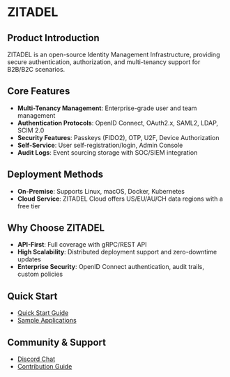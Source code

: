 # ZITADEL
## Product Introduction
ZITADEL is an open-source Identity Management Infrastructure, providing secure authentication, authorization, and multi-tenancy support for B2B/B2C scenarios.

## Core Features
- **Multi-Tenancy Management**: Enterprise-grade user and team management
- **Authentication Protocols**: OpenID Connect, OAuth2.x, SAML2, LDAP, SCIM 2.0
- **Security Features**: Passkeys (FIDO2), OTP, U2F, Device Authorization
- **Self-Service**: User self-registration/login, Admin Console
- **Audit Logs**: Event sourcing storage with SOC/SIEM integration

## Deployment Methods
- **On-Premise**: Supports Linux, macOS, Docker, Kubernetes
- **Cloud Service**: ZITADEL Cloud offers US/EU/AU/CH data regions with a free tier

## Why Choose ZITADEL
- **API-First**: Full coverage with gRPC/REST API
- **High Scalability**: Distributed deployment support and zero-downtime updates
- **Enterprise Security**: OpenID Connect authentication, audit trails, custom policies

## Quick Start
- [Quick Start Guide](https://zitadel.com/docs/guides/start/quickstart)
- [Sample Applications](https://zitadel.com/docs/sdk-examples/introduction)

## Community & Support
- [Discord Chat](https://zitadel.com/chat)
- [Contribution Guide](./CONTRIBUTING.md)
